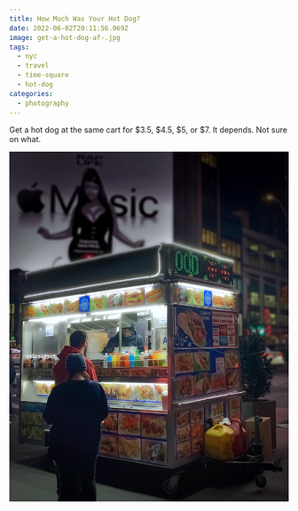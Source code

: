 ```yaml
---
title: How Much Was Your Hot Dog?
date: 2022-06-02T20:11:56.069Z
image: get-a-hot-dog-af-.jpg
tags:
  - nyc
  - travel
  - time-square
  - hot-dog
categories:
  - photography
---
```

Get a hot dog at the same cart for $3.5, $4.5, $5, or $7. It depends. Not sure on what.

![](get-a-hot-dog-af-.jpg)